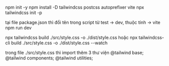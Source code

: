 npm init -y
npm install -D tailwindcss postcss autoprefixer vite
npx tailwindcss init -p

tại file package.json thì đổi tên trong script từ test -> dev, thuộc tính -> vite
npm run dev

npx tailwindcss build ./src/style.css -o ./dist/style.css
hoặc 
npx tailwindcss-cli build ./src/style.css -o ./dist/style.css --watch

trong file ./src/style.css thì import thêm 3 thư viện
@tailwind base;
@tailwind components;
@tailwind utilities;